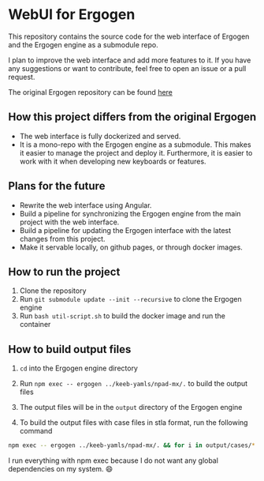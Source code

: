 # WebUI for Ergogen

This repository contains the source code for the web interface of Ergogen and the Ergogen engine as a submodule repo.

I plan to improve the web interface and add more features to it. If you have any suggestions or want to contribute, feel free to open an issue or a pull request.

The original Ergogen repository can be found [here](https://ergogen.xyz/)

## How this project differs from the original Ergogen

- The web interface is fully dockerized and served.
- It is a mono-repo with the Ergogen engine as a submodule. This makes it easier to manage the project and deploy it. Furthermore, it is easier to work with it when developing new keyboards or features.

## Plans for the future

- Rewrite the web interface using Angular.
- Build a pipeline for synchronizing the Ergogen engine from the main project with the web interface.
- Build a pipeline for updating the Ergogen interface with the latest changes from this project.
- Make it servable locally, on github pages, or through docker images.

## How to run the project

1. Clone the repository
2. Run `git submodule update --init --recursive` to clone the Ergogen engine
3. Run `bash util-script.sh` to build the docker image and run the container

## How to build output files

1. `cd` into the Ergogen engine directory
2. Run `npm exec -- ergogen ../keeb-yamls/npad-mx/.` to build the output files
3. The output files will be in the `output` directory of the Ergogen engine

4. To build the output files with case files in stla format, run the following command

```bash
npm exec -- ergogen ../keeb-yamls/npad-mx/. && for i in output/cases/*.jscad; do npm exec -- @jscad/cli@1 "$i" -of stla; done
```

I run everything with npm exec because I do not want any global dependencies on my system. 😄
